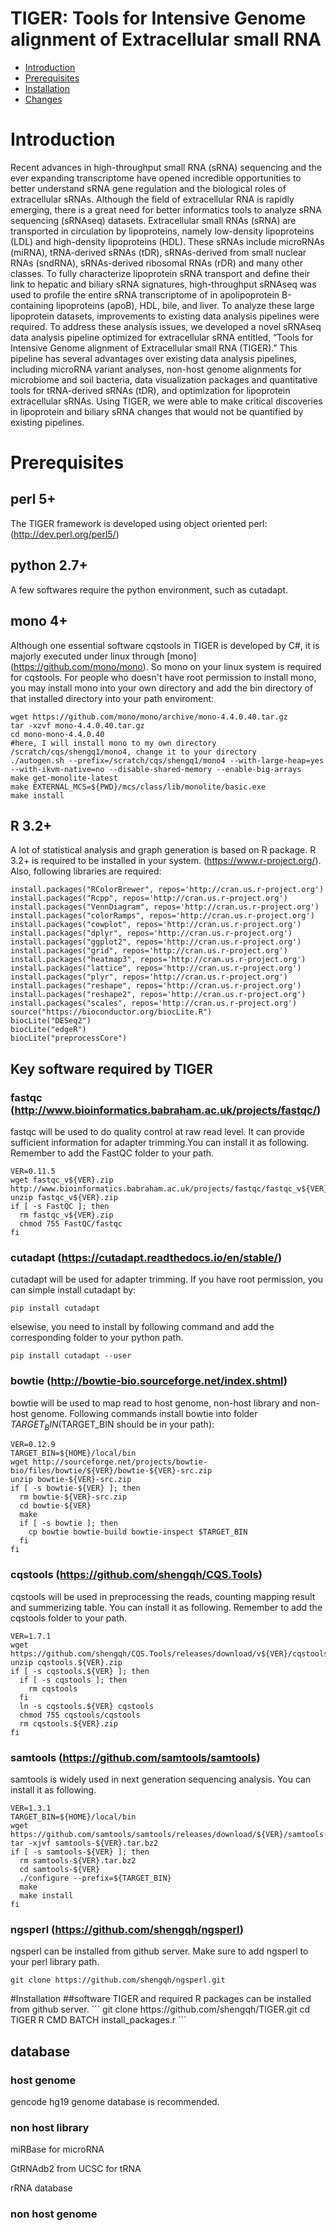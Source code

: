 TIGER: Tools for Intensive Genome alignment of Extracellular small RNA
==
* [Introduction](#Introduction)
* [Prerequisites](#Prerequisites)
* [Installation](#Installation)
* [Changes](#changes)

<a name="Introduction"/>

# Introduction

Recent advances in high-throughput small RNA (sRNA) sequencing and the ever expanding transcriptome have opened incredible opportunities to better understand sRNA gene regulation and the biological roles of extracellular sRNAs. Although the field of extracellular RNA is rapidly emerging, there is a great need for better informatics tools to analyze sRNA sequencing (sRNAseq) datasets. Extracellular small RNAs (sRNA) are transported in circulation by lipoproteins, namely low-density lipoproteins (LDL) and high-density lipoproteins (HDL). These sRNAs include microRNAs (miRNA), tRNA-derived sRNAs (tDR), sRNAs-derived from small nuclear RNAs (sndRNA), sRNAs-derived ribosomal RNAs (rDR) and many other classes. To fully characterize lipoprotein sRNA transport and define their link to hepatic and biliary sRNA signatures, high-throughput sRNAseq was used to profile the entire sRNA transcriptome of in apolipoprotein B-containing lipoproteins (apoB), HDL, bile, and liver. To analyze these large lipoprotein datasets, improvements to existing data analysis pipelines were required. To address these analysis issues, we developed a novel sRNAseq data analysis pipeline optimized for extracellular sRNA entitled, “Tools for Intensive Genome alignment of Extracellular small RNA (TIGER).” This pipeline has several advantages over existing data analysis pipelines, including microRNA variant analyses, non-host genome alignments for microbiome and soil bacteria, data visualization packages and quantitative tools for tRNA-derived sRNAs (tDR), and optimization for lipoprotein extracellular sRNAs. Using TIGER, we were able to make critical discoveries in lipoprotein and biliary sRNA changes that would not be quantified by existing pipelines.

<a name="Prerequisites"/>

# Prerequisites

## perl 5+

The TIGER framework is developed using object oriented perl: (http://dev.perl.org/perl5/)

## python 2.7+

A few softwares require the python environment, such as cutadapt. 

## mono 4+

Although one essential software cqstools in TIGER is developed by C#, it is majorly executed under linux through [mono] (https://github.com/mono/mono). So mono on your linux system is required for cqstools.
For people who doesn't have root permission to install mono, you may install mono into your own directory and add the bin directory of that installed directory into your path enviroment:
```
wget https://github.com/mono/mono/archive/mono-4.4.0.40.tar.gz
tar -xzvf mono-4.4.0.40.tar.gz
cd mono-mono-4.4.0.40
#here, I will install mono to my own directory /scratch/cqs/shengq1/mono4, change it to your directory
./autogen.sh --prefix=/scratch/cqs/shengq1/mono4 --with-large-heap=yes --with-ikvm-native=no --disable-shared-memory --enable-big-arrays
make get-monolite-latest
make EXTERNAL_MCS=${PWD}/mcs/class/lib/monolite/basic.exe
make install
```

## R 3.2+
A lot of statistical analysis and graph generation is based on R package. R 3.2+ is required to be installed in your system. (https://www.r-project.org/). Also, following libraries are required:

```
install.packages("RColorBrewer", repos='http://cran.us.r-project.org')
install.packages("Rcpp", repos='http://cran.us.r-project.org')
install.packages("VennDiagram", repos='http://cran.us.r-project.org')
install.packages("colorRamps", repos='http://cran.us.r-project.org')
install.packages("cowplot", repos='http://cran.us.r-project.org')
install.packages("dplyr", repos='http://cran.us.r-project.org')
install.packages("ggplot2", repos='http://cran.us.r-project.org')
install.packages("grid", repos='http://cran.us.r-project.org')
install.packages("heatmap3", repos='http://cran.us.r-project.org')
install.packages("lattice", repos='http://cran.us.r-project.org')
install.packages("plyr", repos='http://cran.us.r-project.org')
install.packages("reshape", repos='http://cran.us.r-project.org')
install.packages("reshape2", repos='http://cran.us.r-project.org')
install.packages("scales", repos='http://cran.us.r-project.org')
source("https://bioconductor.org/biocLite.R")
biocLite("DESeq2")
biocLite("edgeR")
biocLite("preprocessCore")
```

## Key software required by TIGER

### fastqc (http://www.bioinformatics.babraham.ac.uk/projects/fastqc/)

fastqc will be used to do quality control at raw read level. It can provide sufficient information for adapter trimming.You can install it as following. Remember to add the FastQC folder to your path.
```
VER=0.11.5
wget fastqc_v${VER}.zip http://www.bioinformatics.babraham.ac.uk/projects/fastqc/fastqc_v${VER}.zip
unzip fastqc_v${VER}.zip
if [ -s FastQC ]; then
  rm fastqc_v${VER}.zip
  chmod 755 FastQC/fastqc
fi
```

### cutadapt (https://cutadapt.readthedocs.io/en/stable/)

cutadapt will be used for adapter trimming. If you have root permission, you can simple install cutadapt by:
```
pip install cutadapt
```
elsewise, you need to install by following command and add the corresponding folder to your python path.
```
pip install cutadapt --user
```

### bowtie (http://bowtie-bio.sourceforge.net/index.shtml)

bowtie will be used to map read to host genome, non-host library and non-host genome. Following commands install bowtie into folder $TARGET_BIN ($TARGET_BIN should be in your path):
```
VER=0.12.9
TARGET_BIN=${HOME}/local/bin
wget http://sourceforge.net/projects/bowtie-bio/files/bowtie/${VER}/bowtie-${VER}-src.zip
unzip bowtie-${VER}-src.zip
if [ -s bowtie-${VER} ]; then
  rm bowtie-${VER}-src.zip
  cd bowtie-${VER}
  make
  if [ -s bowtie ]; then
    cp bowtie bowtie-build bowtie-inspect $TARGET_BIN
  fi
fi

```

### cqstools (https://github.com/shengqh/CQS.Tools)

cqstools will be used in preprocessing the reads, counting mapping result and summerizing table. You can install it as following. Remember to add the cqstools folder to your path.
```
VER=1.7.1
wget https://github.com/shengqh/CQS.Tools/releases/download/v${VER}/cqstools.${VER}.zip
unzip cqstools.${VER}.zip
if [ -s cqstools.${VER} ]; then
  if [ -s cqstools ]; then
    rm cqstools
  fi
  ln -s cqstools.${VER} cqstools
  chmod 755 cqstools/cqstools
  rm cqstools.${VER}.zip
fi
```

### samtools (https://github.com/samtools/samtools)

samtools is widely used in next generation sequencing analysis. You can install it as following.
```
VER=1.3.1
TARGET_BIN=${HOME}/local/bin
wget https://github.com/samtools/samtools/releases/download/${VER}/samtools-${VER}.tar.bz2
tar -xjvf samtools-${VER}.tar.bz2
if [ -s samtools-${VER} ]; then
  rm samtools-${VER}.tar.bz2
  cd samtools-${VER}
  ./configure --prefix=${TARGET_BIN}
  make
  make install
fi
```
### ngsperl (https://github.com/shengqh/ngsperl)

ngsperl can be installed from github server. Make sure to add ngsperl to your perl library path.
```
git clone https://github.com/shengqh/ngsperl.git
```
<a name="Installation"/>
#Installation
##software
TIGER and required R packages can be installed from github server.
```
git clone https://github.com/shengqh/TIGER.git
cd TIGER
R CMD BATCH install_packages.r
```

## database

### host genome

gencode hg19 genome database is recommended.

### non host library

miRBase for microRNA 

GtRNAdb2 from UCSC for tRNA

rRNA database

### non host genome
